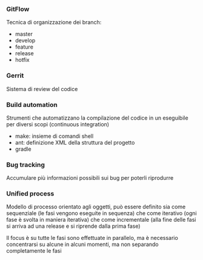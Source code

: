 ### GitFlow

Tecnica di organizzazione dei branch:
- master
- develop
- feature
- release
- hotfix

### Gerrit

Sistema di review del codice

### Build automation

Strumenti che automatizzano la compilazione del codice in un eseguibile per diversi scopi (continuous integration)
- make: insieme di comandi shell
- ant: definizione XML della struttura del progetto
- gradle

### Bug tracking

Accumulare più informazioni possibili sui bug per poterli riprodurre

### Unified process

Modello di processo orientato agli oggetti, può essere definito sia come sequenziale (le fasi vengono eseguite in sequenza) che come iterativo (ogni fase è svolta in maniera iterativa) che come incrementale (alla fine delle fasi si arriva ad una release e si riprende dalla prima fase)

Il focus è su tutte le fasi sono effettuate in parallelo, ma è necessario concentrarsi su alcune in alcuni momenti, ma non separando completamente le fasi
